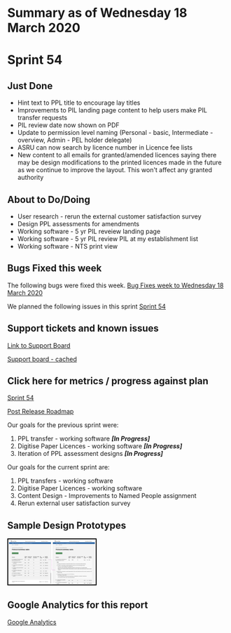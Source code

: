 # Summary as of Wednesday 18 March 2020 

# Sprint 54


## Just Done
* Hint text to PPL title to encourage lay titles
* Improvements to PIL landing page content to help users make PIL transfer requests
* PIL review date now shown on PDF
* Update to permission level naming (Personal - basic, Intermediate - overview, Admin - PEL holder delegate)
* ASRU can now search by licence number in Licence fee lists
* New content to all emails for granted/amended licences saying there may be design modifications to the printed licences made in the future as we continue to improve the layout. This won't affect any granted authority

## About to Do/Doing
* User research - rerun the external customer satisfaction survey
* Design PPL assessments for amendments
* Working software - 5 yr PIL reveiew landing page
* Working software - 5 yr PIL review PIL at my establishment list
* Working software - NTS print view

## Bugs Fixed this week
The following bugs were fixed this week.
[Bug Fixes week to Wednesday 18 March 2020](graphs/bugs18032020.png)

We planned the following issues in this sprint 
[Sprint 54](graphs/sprint18032020.png)

## Support tickets and known issues
[Link to Support Board](https://collaboration.homeoffice.gov.uk/jira/secure/RapidBoard.jspa?rapidView=1717&selectedIssue=ASSB-253)

[Support board - cached](graphs/supportBoard18032020.png)

## Click here for metrics / progress against plan
[Sprint 54](graphs/progress18032020.png)

[Post Release Roadmap](graphs/roadmap18032020.png)

Our goals for the previous sprint were:
1. PPL transfer - working software ***\[In Progress\]***
2. Digitise Paper Licences - working software ***\[In Progress\]***
3. Iteration of PPL assessment designs ***\[In Progress\]***

Our goals for the current sprint are:
1. PPL transfers - working software
2. Digitise Paper Licences - working software
3. Content Design - Improvements to Named People assignment 
4. Rerun external user satisfaction survey

## Sample Design Prototypes
<a href="graphs/proto1_18032020.png"><img src="graphs/proto1_18032020.png" alt="HTML5 Icon" width="200" style="border:2px solid black"></a>
<br>


## Google Analytics for this report
[Google Analytics](graphs/GA18032020.png)

